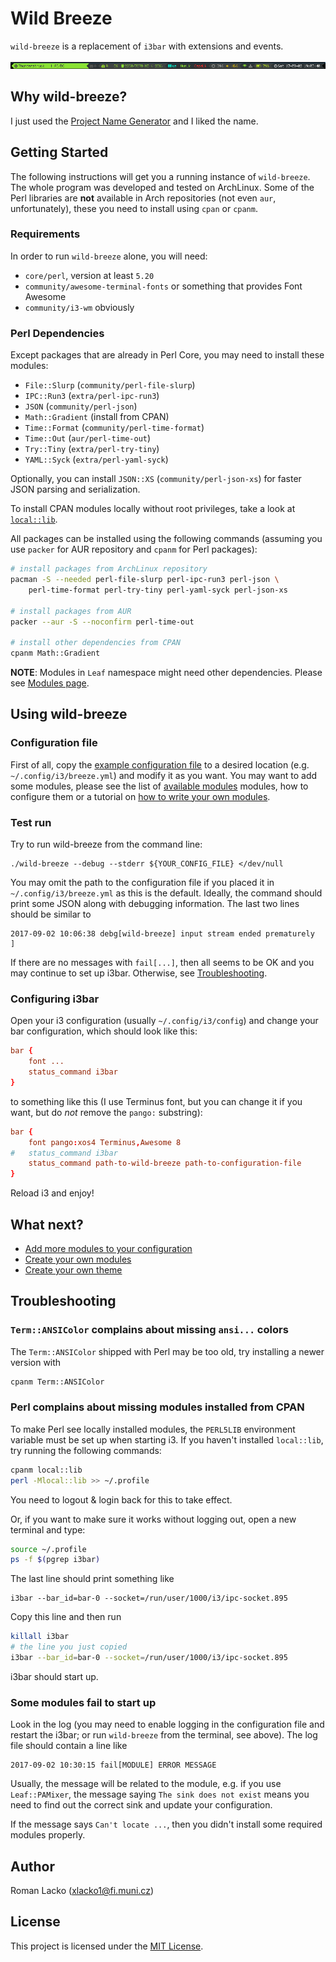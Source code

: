 # Wild Breeze

`wild-breeze` is a replacement of `i3bar` with extensions and events.

![Example](doc/full-example.png)

## Why wild-breeze?

I just used the [Project Name Generator](http://online-generator.com/name-generator/project-name-generator.php)
and I liked the name.

## Getting Started

The following instructions will get you a running instance of `wild-breeze`.
The whole program was developed and tested on ArchLinux. Some of the
Perl libraries are **not** available in Arch repositories (not even `aur`,
unfortunately), these you need to install using `cpan` or `cpanm`.

### Requirements

In order to run `wild-breeze` alone, you will need:

  - `core/perl`, version at least `5.20`
  - `community/awesome-terminal-fonts` or something that provides Font Awesome
  - `community/i3-wm` obviously

### Perl Dependencies

Except packages that are already in Perl Core, you may need to install
these modules:

  - `File::Slurp` (`community/perl-file-slurp`)
  - `IPC::Run3` (`extra/perl-ipc-run3`)
  - `JSON` (`community/perl-json`)
  - `Math::Gradient` (install from CPAN)
  - `Time::Format` (`community/perl-time-format`)
  - `Time::Out` (`aur/perl-time-out`)
  - `Try::Tiny` (`extra/perl-try-tiny`)
  - `YAML::Syck` (`extra/perl-yaml-syck`)

Optionally, you can install `JSON::XS` (`community/perl-json-xs`) for
faster JSON parsing and serialization.

To install CPAN modules locally without root privileges, take a look
at [`local::lib`](https://metacpan.org/pod/local::lib).

All packages can be installed using the following commands (assuming
you use `packer` for AUR repository and `cpanm` for Perl packages):

```bash
# install packages from ArchLinux repository
pacman -S --needed perl-file-slurp perl-ipc-run3 perl-json \
    perl-time-format perl-try-tiny perl-yaml-syck perl-json-xs

# install packages from AUR
packer --aur -S --noconfirm perl-time-out

# install other dependencies from CPAN
cpanm Math::Gradient
```

**NOTE**: Modules in `Leaf` namespace might need other dependencies.
Please see [Modules page](doc/MODULES.md).

## Using wild-breeze

### Configuration file

First of all, copy the [example configuration file](example.yml) to a desired
location (e.g. `~/.config/i3/breeze.yml`) and modify it as you want.
You may want to add some modules, please see the list of [available modules](doc/MODULES.md)
modules, how to configure them or a tutorial on [how to write your own modules](doc/CUSTOM_MODULES.md).

### Test run

Try to run wild-breeze from the command line:

    ./wild-breeze --debug --stderr ${YOUR_CONFIG_FILE} </dev/null

You may omit the path to the configuration file if you placed it in
`~/.config/i3/breeze.yml` as this is the default.
Ideally, the command should print some JSON along with debugging
information. The last two lines should be similar to

    2017-09-02 10:06:38 debg[wild-breeze] input stream ended prematurely
    ]

If there are no messages with `fail[...]`, then all seems to be OK and you may
continue to set up i3bar. Otherwise, see [Troubleshooting](#troubleshooting).

### Configuring i3bar

Open your i3 configuration (usually `~/.config/i3/config`) and change your
bar configuration, which should look like this:

```conf
bar {
    font ...
    status_command i3bar
}
```

to something like this (I use Terminus font, but you can change it if you want,
but do *not* remove the `pango:` substring):

```conf
bar {
    font pango:xos4 Terminus,Awesome 8
#   status_command i3bar
    status_command path-to-wild-breeze path-to-configuration-file
}
```

Reload i3 and enjoy!

## What next?

  - [Add more modules to your configuration](doc/MODULES.md)
  - [Create your own modules](doc/CUSTOM_MODULES.md)
  - [Create your own theme](doc/THEMES.md)

## Troubleshooting

### `Term::ANSIColor` complains about missing `ansi...` colors

The `Term::ANSIColor` shipped with Perl may be too old, try installing
a newer version with

```bash
cpanm Term::ANSIColor
```

### Perl complains about missing modules installed from CPAN

To make Perl see locally installed modules, the `PERL5LIB` environment
variable must be set up when starting i3. If you haven't installed `local::lib`,
try running the following commands:

```bash
cpanm local::lib
perl -Mlocal::lib >> ~/.profile
```

You need to logout & login back for this to take effect.

Or, if you want to make sure it works without logging out, open a new terminal
and type:

```bash
source ~/.profile
ps -f $(pgrep i3bar)
```

The last line should print something like

    i3bar --bar_id=bar-0 --socket=/run/user/1000/i3/ipc-socket.895

Copy this line and then run

```bash
killall i3bar
# the line you just copied
i3bar --bar_id=bar-0 --socket=/run/user/1000/i3/ipc-socket.895
```

i3bar should start up.

### Some modules fail to start up

Look in the log (you may need to enable logging in the configuration file
and restart the i3bar; or run `wild-breeze` from the terminal, see above).
The log file should contain a line like

    2017-09-02 10:30:15 fail[MODULE] ERROR MESSAGE

Usually, the message will be related to the module, e.g. if you use
`Leaf::PAMixer`, the message saying `The sink does not exist` means
you need to find out the correct sink and update your configuration.

If the message says `Can't locate ...`, then you didn't install some required
modules properly.

## Author

Roman Lacko (<xlacko1@fi.muni.cz>)

## License

This project is licensed under the [MIT License](LICENSE.md).
